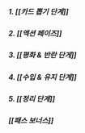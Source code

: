 ##### 1. [[카드 뽑기 단계]] 
##### 2. [[액션 페이즈]] 
##### 3. [[평화 & 반란 단게]] 
##### 4. [[수입 & 유지 단계]] 
##### 5.  [[정리 단계]]
##### [[패스 보너스]] 



